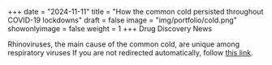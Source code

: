 +++
date = "2024-11-11"
title = "How the common cold persisted throughout COVID-19 lockdowns"
draft = false
image = "img/portfolio/cold.png"
showonlyimage = false
weight = 1
+++
Drug Discovery News
<!--more-->
Rhinoviruses, the main cause of the common cold, are unique among respiratory viruses
If you are not redirected automatically, follow <a href='https://www.drugdiscoverynews.com/how-the-common-cold-persisted-throughout-covid-19-lockdowns-16124'> this link</a>.

<meta http-equiv="refresh" content="0; url=https://www.drugdiscoverynews.com/how-the-common-cold-persisted-throughout-covid-19-lockdowns-16124"> 
